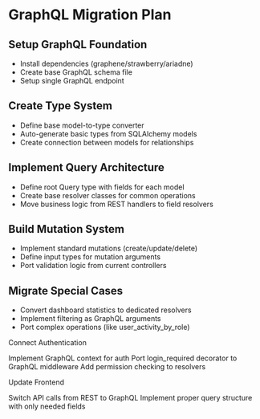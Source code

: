 # GraphQL Migration Plan
## Setup GraphQL Foundation

* Install dependencies (graphene/strawberry/ariadne)
* Create base GraphQL schema file 
* Setup single GraphQL endpoint


## Create Type System

* Define base model-to-type converter
* Auto-generate basic types from SQLAlchemy models
* Create connection between models for relationships

## Implement Query Architecture

* Define root Query type with fields for each model
* Create base resolver classes for common operations
* Move business logic from REST handlers to field resolvers

## Build Mutation System

* Implement standard mutations (create/update/delete)
* Define input types for mutation arguments
* Port validation logic from current controllers

## Migrate Special Cases

* Convert dashboard statistics to dedicated resolvers
* Implement filtering as GraphQL arguments
* Port complex operations (like user_activity_by_role)


Connect Authentication

Implement GraphQL context for auth
Port login_required decorator to GraphQL middleware
Add permission checking to resolvers


Update Frontend

Switch API calls from REST to GraphQL
Implement proper query structure with only needed fields
